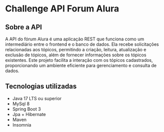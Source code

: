 # Challenge API Forum Alura

## Sobre a API

A API do fórum Alura é uma aplicação REST que funciona como um intermediário entre o frontend e o banco de dados. Ela recebe solicitações relacionadas aos tópicos, permitindo a criação, leitura, atualização e exclusão de tópicos, além de fornecer informações sobre os tópicos existentes. Este projeto facilita a interação com os tópicos cadastrados, proporcionando um ambiente eficiente para gerenciamento e consulta de dados.

## Tecnologias utilizadas

- Java 17 LTS ou superior
- MySql 8
- Spring Boot 3
- Jpa + Hibernate
- Maven
- Insomnia